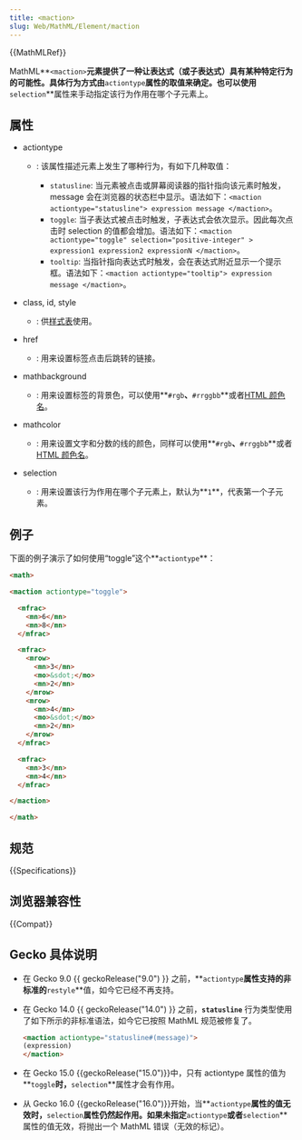```yaml
---
title: <maction>
slug: Web/MathML/Element/maction
---
```

{{MathMLRef}}

MathML**`<maction>`**元素提供了一种让表达式（或子表达式）具有某种特定行为的可能性。具体行为方式由**`actiontype`**属性的取值来确定。也可以使用**`selection`**属性来手动指定该行为作用在哪个子元素上。

## 属性

- actiontype

  - : 该属性描述元素上发生了哪种行为，有如下几种取值：

    - `statusline`: 当元素被点击或屏幕阅读器的指针指向该元素时触发，message 会在浏览器的状态栏中显示。语法如下：`<maction actiontype="statusline"> expression message </maction>`。
    - `toggle`: 当子表达式被点击时触发，子表达式会依次显示。因此每次点击时 selection 的值都会增加。语法如下：`<maction actiontype="toggle" selection="positive-integer" > expression1 expression2 expressionN </maction>`。
    - `tooltip`: 当指针指向表达式时触发，会在表达式附近显示一个提示框。语法如下：`<maction actiontype="tooltip"> expression message </maction>`。

- class, id, style
  - : 供[样式表](/zh-CN/docs/CSS)使用。
- href
  - : 用来设置标签点击后跳转的链接。
- mathbackground
  - : 用来设置标签的背景色，可以使用**`#rgb`**、**`#rrggbb`**或者[HTML 颜色名](/zh-CN/docs/Web/CSS/color_value)。
- mathcolor
  - : 用来设置文字和分数的线的颜色，同样可以使用**`#rgb`**、**`#rrggbb`**或者[HTML 颜色名](/zh-CN/docs/Web/CSS/color_value)。
- selection
  - : 用来设置该行为作用在哪个子元素上，默认为**`1`**，代表第一个子元素。

## 例子

下面的例子演示了如何使用“toggle”这个**`actiontype`**：

```html
<math>

<maction actiontype="toggle">

  <mfrac>
    <mn>6</mn>
    <mn>8</mn>
  </mfrac>

  <mfrac>
    <mrow>
      <mn>3</mn>
      <mo>&sdot;</mo>
      <mn>2</mn>
    </mrow>
    <mrow>
      <mn>4</mn>
      <mo>&sdot;</mo>
      <mn>2</mn>
    </mrow>
  </mfrac>

  <mfrac>
    <mn>3</mn>
    <mn>4</mn>
  </mfrac>

</maction>

</math>
```

## 规范

{{Specifications}}

## 浏览器兼容性

{{Compat}}

## Gecko 具体说明

- 在 Gecko 9.0 {{ geckoRelease("9.0") }} 之前，**`actiontype`**属性支持的非标准的**`restyle`**值，如今它已经不再支持。
- 在 Gecko 14.0 {{ geckoRelease("14.0") }} 之前，**`statusline`** 行为类型使用了如下所示的非标准语法，如今它已按照 MathML 规范被修复了。

  ```html
  <maction actiontype="statusline#(message)">
  (expression)
  </maction>
  ```

- 在 Gecko 15.0 {{geckoRelease("15.0")}}中，只有 actiontype 属性的值为**`toggle`**时，**`selection`**属性才会有作用。
- 从 Gecko 16.0 {{geckoRelease("16.0")}}开始，当**`actiontype`**属性的值无效时，**`selection`**属性仍然起作用。如果未指定**`actiontype`**或者**`selection`**属性的值无效，将抛出一个 MathML 错误（无效的标记）。
